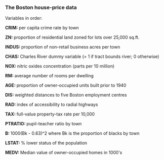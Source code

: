 ### The Boston house-price data

 Variables in order:
 
 <b>CRIM: </b>     per capita crime rate by town
 
 <b>ZN: </b>       proportion of residential land zoned for lots over 25,000 sq.ft.
 
 <b>INDUS: </b>    proportion of non-retail business acres per town
 
 <b>CHAS: </b>     Charles River dummy variable (= 1 if tract bounds river; 0 otherwise)
 
 <b>NOX: </b>      nitric oxides concentration (parts per 10 million)
 
 <b>RM: </b>       average number of rooms per dwelling
 
 <b>AGE: </b>      proportion of owner-occupied units built prior to 1940
 
 <b>DIS: </b>      weighted distances to five Boston employment centres
 
 <b>RAD: </b>      index of accessibility to radial highways
 
 <b>TAX: </b>      full-value property-tax rate per 10,000
 
 <b>PTRATIO: </b>  pupil-teacher ratio by town
 
 <b>B: </b>        1000(Bk - 0.63)^2 where Bk is the proportion of blacks by town
 
 <b>LSTAT: </b>    % lower status of the population
 
 <b>MEDV: </b>     Median value of owner-occupied homes in 1000's

